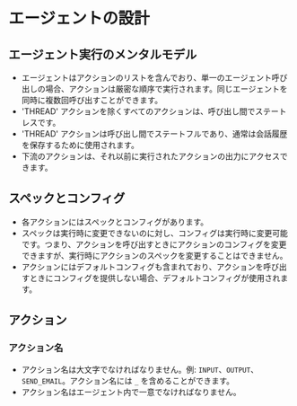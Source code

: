 # エージェントの設計

## エージェント実行のメンタルモデル

* エージェントはアクションのリストを含んでおり、単一のエージェント呼び出しの場合、アクションは厳密な順序で実行されます。同じエージェントを同時に複数回呼び出すことができます。
* 'THREAD' アクションを除くすべてのアクションは、呼び出し間でステートレスです。
* 'THREAD' アクションは呼び出し間でステートフルであり、通常は会話履歴を保存するために使用されます。
* 下流のアクションは、それ以前に実行されたアクションの出力にアクセスできます。

## スペックとコンフィグ
* 各アクションにはスペックとコンフィグがあります。
* スペックは実行時に変更できないのに対し、コンフィグは実行時に変更可能です。つまり、アクションを呼び出すときにアクションのコンフィグを変更できますが、実行時にアクションのスペックを変更することはできません。
* アクションにはデフォルトコンフィグも含まれており、アクションを呼び出すときにコンフィグを提供しない場合、デフォルトコンフィグが使用されます。

## アクション

### アクション名

* アクション名は大文字でなければなりません。例: `INPUT`、`OUTPUT`、`SEND_EMAIL`。アクション名には `_` を含めることができます。
* アクション名はエージェント内で一意でなければなりません。